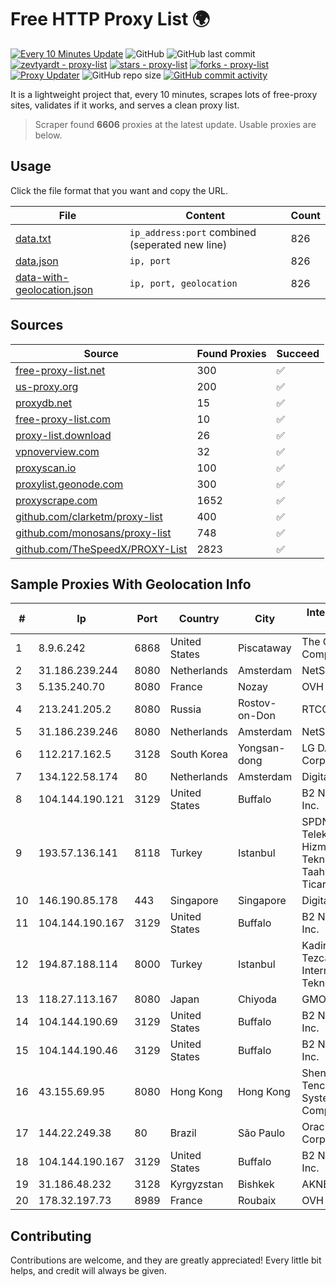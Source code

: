 
# Free HTTP Proxy List 🌍

[![Every 10 Minutes Update](https://github.com/mertguvencli/http-proxy-list/actions/workflows/main.yml/badge.svg?branch=main)](https://github.com/mertguvencli/http-proxy-list/actions/workflows/main.yml)
![GitHub](https://img.shields.io/github/license/mertguvencli/http-proxy-list)
![GitHub last commit](https://img.shields.io/github/last-commit/mertguvencli/http-proxy-list)
[![zevtyardt - proxy-list](https://img.shields.io/static/v1?label=zevtyardt&message=proxy-list&color=blue&logo=github)](https://github.com/zevtyardt/proxy-list "Go to GitHub repo")
[![stars - proxy-list](https://img.shields.io/github/stars/zevtyardt/proxy-list?style=social)](https://github.com/zevtyardt/proxy-list)
[![forks - proxy-list](https://img.shields.io/github/forks/zevtyardt/proxy-list?style=social)](https://github.com/zevtyardt/proxy-list)
[![Proxy Updater](https://github.com/zevtyardt/proxy-list/workflows/Proxy%20Updater/badge.svg)](https://github.com/zevtyardt/proxy-list/actions?query=workflow:"Proxy+Updater")
![GitHub repo size](https://img.shields.io/github/repo-size/zevtyardt/proxy-list)
[![GitHub commit activity](https://img.shields.io/github/commit-activity/m/zevtyardt/proxy-list?logo=commits)](https://github.com/zevtyardt/proxy-list/commits/main)

It is a lightweight project that, every 10 minutes, scrapes lots of free-proxy sites, validates if it works, and serves a clean proxy list.

> Scraper found **6606** proxies at the latest update. Usable proxies are below.

## Usage

Click the file format that you want and copy the URL.

|File|Content|Count|
|----|-------|-----|
|[data.txt](https://raw.githubusercontent.com/mertguvencli/http-proxy-list/main/proxy-list/data.txt)|`ip_address:port` combined (seperated new line)|826|
|[data.json](https://raw.githubusercontent.com/mertguvencli/http-proxy-list/main/proxy-list/data.json)|`ip, port`|826|
|[data-with-geolocation.json](https://raw.githubusercontent.com/mertguvencli/http-proxy-list/main/proxy-list/data-with-geolocation.json)|`ip, port, geolocation`|826|

## Sources

|Source|Found Proxies|Succeed|
|------|-------------|-------|
|[free-proxy-list.net](https://free-proxy-list.net)|300|✅|
|[us-proxy.org](https://www.us-proxy.org)|200|✅|
|[proxydb.net](http://proxydb.net)|15|✅|
|[free-proxy-list.com](https://free-proxy-list.com/?page=&port=&type%5B%5D=http&type%5B%5D=https&up_time=0&search=Search)|10|✅|
|[proxy-list.download](https://www.proxy-list.download/HTTP)|26|✅|
|[vpnoverview.com](https://vpnoverview.com/privacy/anonymous-browsing/free-proxy-servers)|32|✅|
|[proxyscan.io](https://www.proxyscan.io)|100|✅|
|[proxylist.geonode.com](https://proxylist.geonode.com/api/proxy-list?limit=300&page=1&sort_by=lastChecked&sort_type=desc&protocols=http,https)|300|✅|
|[proxyscrape.com](https://api.proxyscrape.com/v2/?request=displayproxies&protocol=http&timeout=10000&country=all&ssl=all&anonymity=all)|1652|✅|
|[github.com/clarketm/proxy-list](https://raw.githubusercontent.com/clarketm/proxy-list/master/proxy-list-raw.txt)|400|✅|
|[github.com/monosans/proxy-list](https://raw.githubusercontent.com/monosans/proxy-list/main/proxies/http.txt)|748|✅|
|[github.com/TheSpeedX/PROXY-List](https://raw.githubusercontent.com/TheSpeedX/PROXY-List/master/http.txt)|2823|✅|


## Sample Proxies With Geolocation Info

|#|Ip|Port|Country|City|Internet Service Provider|
|-|--|----|-------|----|-------------------------|
|1|8.9.6.242|6868|United States|Piscataway|The Constant Company, LLC|
|2|31.186.239.244|8080|Netherlands|Amsterdam|NetSkope Inc|
|3|5.135.240.70|8080|France|Nozay|OVH SAS|
|4|213.241.205.2|8080|Russia|Rostov-on-Don|RTCOMM-YUG|
|5|31.186.239.246|8080|Netherlands|Amsterdam|NetSkope Inc|
|6|112.217.162.5|3128|South Korea|Yongsan-dong|LG DACOM Corporation|
|7|134.122.58.174|80|Netherlands|Amsterdam|DigitalOcean, LLC|
|8|104.144.190.121|3129|United States|Buffalo|B2 Net Solutions Inc.|
|9|193.57.136.141|8118|Turkey|Istanbul|SPDNet Telekomunikasyon Hizmetleri Bilgi Teknolojileri Taahhut Sanayi Ve Ticare|
|10|146.190.85.178|443|Singapore|Singapore|DigitalOcean, LLC|
|11|104.144.190.167|3129|United States|Buffalo|B2 Net Solutions Inc.|
|12|194.87.188.114|8000|Turkey|Istanbul|Kadir Huseyin Tezcan Nosspeed Internet Teknolojileri|
|13|118.27.113.167|8080|Japan|Chiyoda|GMO Internet, Inc.|
|14|104.144.190.69|3129|United States|Buffalo|B2 Net Solutions Inc.|
|15|104.144.190.46|3129|United States|Buffalo|B2 Net Solutions Inc.|
|16|43.155.69.95|8080|Hong Kong|Hong Kong|Shenzhen Tencent Computer Systems Company Limited|
|17|144.22.249.38|80|Brazil|São Paulo|Oracle Corporation|
|18|104.144.190.167|3129|United States|Buffalo|B2 Net Solutions Inc.|
|19|31.186.48.232|3128|Kyrgyzstan|Bishkek|AKNET Ltd.|
|20|178.32.197.73|8989|France|Roubaix|OVH SAS|



## Contributing

Contributions are welcome, and they are greatly appreciated! Every
little bit helps, and credit will always be given.

